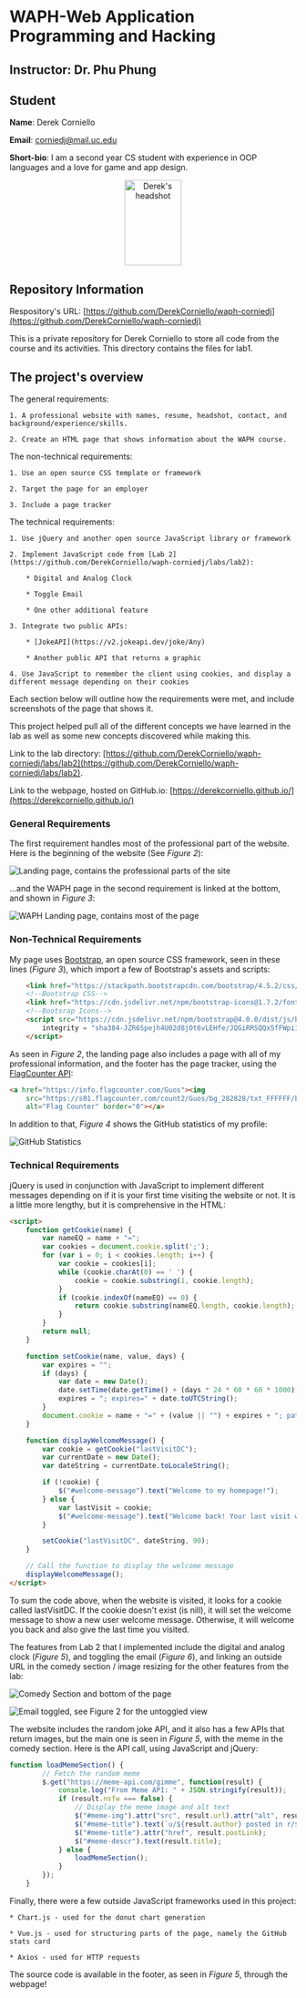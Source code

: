 # WAPH-Web Application Programming and Hacking

## Instructor: Dr. Phu Phung

## Student

**Name**: Derek Corniello

**Email**: corniedj@mail.uc.edu

**Short-bio**: I am a second year CS student with experience in OOP languages and a love for game and app design. 

<div align="center">
    <img src="../../images/headshot.jpg" alt="Derek's headshot" width="100" height="150">
</div>

## Repository Information

Respository's URL: [https://github.com/DerekCorniello/waph-corniedj](https://github.com/DerekCorniello/waph-corniedj)

This is a private repository for Derek Corniello to store all code from the course and its activities. This directory contains the files for lab1.

## The project's overview

The general requirements:
    
    1. A professional website with names, resume, headshot, contact, and background/experience/skills.

    2. Create an HTML page that shows information about the WAPH course.

The non-technical requirements:

    1. Use an open source CSS template or framework

    2. Target the page for an employer

    3. Include a page tracker

The technical requirements:

    1. Use jQuery and another open source JavaScript library or framework

    2. Implement JavaScript code from [Lab 2](https://github.com/DerekCorniello/waph-corniedj/labs/lab2):

        * Digital and Analog Clock

        * Toggle Email

        * One other additional feature

    3. Integrate two public APIs:

        * [JokeAPI](https://v2.jokeapi.dev/joke/Any)

        * Another public API that returns a graphic

    4. Use JavaScript to remember the client using cookies, and display a different message depending on their cookies

Each section below will outline how the requirements were met, and include screenshots of the page that shows it.

This project helped pull all of the different concepts we have learned in the lab as well as some new concepts discovered while making this.

Link to the lab directory: [https://github.com/DerekCorniello/waph-corniedj/labs/lab2](https://github.com/DerekCorniello/waph-corniedj/labs/lab2).

Link to the webpage, hosted on GitHub.io: [https://derekcorniello.github.io/](https://derekcorniello.github.io/)


### General Requirements

The first requirement handles most of the professional part of the website. Here is the beginning of the website (See *Figure 2*):

![Landing page, contains the professional parts of the site](./assets/report-images/landing.png)

...and the WAPH page in the second requirement is linked at the bottom, and shown in *Figure 3*:

![WAPH Landing page, contains most of the page](./assets/report-images/landing-waph.png)

### Non-Technical Requirements

My page uses [Bootstrap](https://getbootstrap.com/), an open source CSS framework, seen in these lines (*Figure 3*), which import a few of Bootstrap's assets and scripts:

```HTML
    <link href="https://stackpath.bootstrapcdn.com/bootstrap/4.5.2/css/bootstrap.min.css" rel="stylesheet">
    <!--Bootstrap CSS-->
    <link href="https://cdn.jsdelivr.net/npm/bootstrap-icons@1.7.2/font/bootstrap-icons.css" rel="stylesheet">
    <!--Bootsrap Icons-->
    <script src="https://cdn.jsdelivr.net/npm/bootstrap@4.0.0/dist/js/bootstrap.min.js" <!--Bootstrap JS-->
        integrity = "sha384-JZR6Spejh4U02d8jOt6vLEHfe/JQGiRRSQQxSfFWpi1MquVdAyjUar5+76PVCmYl" crossorigin = "anonymous" >
    </script>
```

As seen in *Figure 2*, the landing page also includes a page with all of my professional information, and the footer has the page tracker, using the [FlagCounter API](https://info.flagcounter.com/Guos):

```HTML
<a href="https://info.flagcounter.com/Guos"><img
    src="https://s01.flagcounter.com/count2/Guos/bg_282828/txt_FFFFFF/border_FFFFFF/columns_1/maxflags_5/viewers_3/labels_1/pageviews_0/flags_0/percent_0/"
    alt="Flag Counter" border="0"></a>
```

In addition to that, *Figure 4* shows the GitHub statistics of my profile:

![GitHub Statistics](./assets/report-images/stats.png)

### Technical Requirements

jQuery is used in conjunction with JavaScript to implement different messages depending on if it is your first time visiting the website or not. It is a little more lengthy, but it is comprehensive in the HTML:

```HTML
<script>
    function getCookie(name) {
        var nameEQ = name + "=";
        var cookies = document.cookie.split(';');
        for (var i = 0; i < cookies.length; i++) {
            var cookie = cookies[i];
            while (cookie.charAt(0) == ' ') {
                cookie = cookie.substring(1, cookie.length);
            }
            if (cookie.indexOf(nameEQ) == 0) {
                return cookie.substring(nameEQ.length, cookie.length);
            }
        }
        return null;
    }

    function setCookie(name, value, days) {
        var expires = "";
        if (days) {
            var date = new Date();
            date.setTime(date.getTime() + (days * 24 * 60 * 60 * 1000));
            expires = "; expires=" + date.toUTCString();
        }
        document.cookie = name + "=" + (value || "") + expires + "; path=/";
    }

    function displayWelcomeMessage() {
        var cookie = getCookie("lastVisitDC");
        var currentDate = new Date();
        var dateString = currentDate.toLocaleString();

        if (!cookie) {
            $("#welcome-message").text("Welcome to my homepage!");
        } else {
            var lastVisit = cookie;
            $("#welcome-message").text("Welcome back! Your last visit was " + lastVisit);
        }

        setCookie("lastVisitDC", dateString, 90);
    }

    // Call the function to display the welcome message
    displayWelcomeMessage();
</script>

```

To sum the code above, when the website is visited, it looks for a cookie called lastVisitDC. If the cookie doesn't exist (is nill), it will set the welcome message to show a new user welcome message. Otherwise, it will welcome you back and also give the last time you visited.

The features from Lab 2 that I implemented include the digital and analog clock (*Figure 5*), and toggling the email (*Figure 6*), and linking an outside URL in the comedy section / image resizing for the other features from the lab:

![Comedy Section and bottom of the page](./assets/report-images/comedy.png)

![Email toggled, see *Figure 2* for the untoggled view](./assets/report-images/email.png)

The website includes the random joke API, and it also has a few APIs that return images, but the main one is seen in *Figure 5*, with the meme in the comedy section. Here is the API call, using JavaScript and jQuery:

```JavaScript
function loadMemeSection() {
        // Fetch the random meme
        $.get("https://meme-api.com/gimme", function(result) {
            console.log("From Meme API: " + JSON.stringify(result));
            if (result.nsfw === false) {
                // Display the meme image and alt text
                $("#meme-img").attr("src", result.url).attr("alt", result.alt);
                $("#meme-title").text(`u/${result.author} posted in r/${result.subreddit}:`);
                $("#meme-title").attr("href", result.postLink);
                $("#meme-descr").text(result.title);
            } else {
                loadMemeSection();
            }
        });
    }
```

Finally, there were a few outside JavaScript frameworks used in this project:

    * Chart.js - used for the donut chart generation

    * Vue.js - used for structuring parts of the page, namely the GitHub stats card

    * Axios - used for HTTP requests

The source code is available in the footer, as seen in *Figure 5*, through the webpage!

